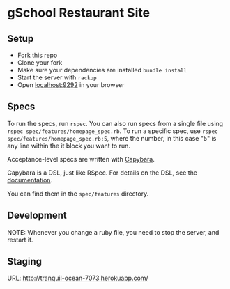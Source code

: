 # gSchool Restaurant Site

## Setup

* Fork this repo
* Clone your fork
* Make sure your dependencies are installed `bundle install`
* Start the server with `rackup`
* Open [localhost:9292](http://localhost:9292) in your browser

## Specs

To run the specs, run `rspec`. You can also run specs from a single file
using `rspec spec/features/homepage_spec.rb`. To run a specific spec, use
`rspec spec/features/homepage_spec.rb:5`, where the number, in this case "5"
is any line within the it block you want to run.

Acceptance-level specs are written
with [Capybara](http://rubydoc.info/github/jnicklas/capybara/master#Using_Capybara_with_RSpec).

Capybara is a DSL, just like RSpec. For details on the DSL,
see the [documentation](http://rubydoc.info/github/jnicklas/capybara/master#The_DSL).

You can find them in the `spec/features` directory.

## Development

NOTE: Whenever you change a ruby file, you need to stop the server, and restart it.

## Staging

URL: http://tranquil-ocean-7073.herokuapp.com/